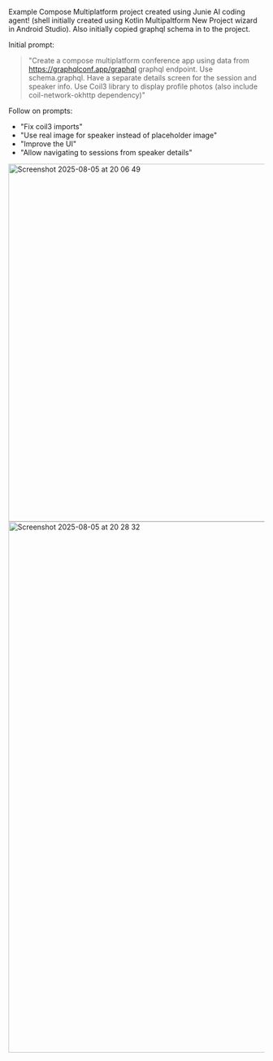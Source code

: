 Example Compose Multiplatform project created using Junie AI coding agent! (shell initially created using 
Kotlin Multipaltform New Project wizard in Android Studio).  Also initially copied graphql schema in to the project.

Initial prompt:
>"Create a compose multiplatform conference app using data from https://graphqlconf.app/graphql graphql endpoint.  Use schema.graphql. Have a separate details screen for the session and speaker info.  Use Coil3 library to display profile photos (also include coil-network-okhttp dependency)"

Follow on prompts:
- "Fix coil3 imports"
- "Use real image for speaker instead of placeholder image"
- "Improve the UI"
- "Allow navigating to sessions from speaker details"


<img width="983" height="704" alt="Screenshot 2025-08-05 at 20 06 49" src="https://github.com/user-attachments/assets/1159c77c-debb-4294-a0af-0a3697d073f7" />


<img width="1608" height="1045" alt="Screenshot 2025-08-05 at 20 28 32" src="https://github.com/user-attachments/assets/3944781c-5b9a-47b9-8765-78bb38149041" />
